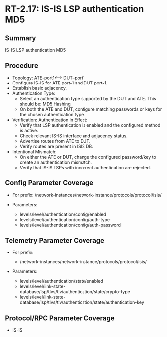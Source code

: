 # RT-2.17: IS-IS LSP authentication MD5

## Summary

IS-IS LSP authentication MD5

## Procedure

* Topology: ATE-port1<—> DUT–port1
* Configure IS-IS for ATE port-1 and DUT port-1. 
* Establish basic adjacency.
* Authentication Type:
    * Select an authentication type supported by the DUT and ATE. This should be:
    MD5 Hashing
    * On both the ATE and DUT, configure matching passwords or keys for the chosen authentication type.
* Verification: Authentication in Effect:
    * Verify that LSP authentication is enabled and the configured method is active. 
    * Check relevant IS-IS interface and adjacency status.
    * Advertise routes from ATE to DUT. 
    * Verify routes are present in ISIS DB.
* Intentional Mismatch:
    * On either the ATE or DUT, change the configured password/key to create an authentication mismatch.
    * Verify that IS-IS LSPs with incorrect authentication are rejected.

## Config Parameter Coverage

* For prefix: /network-instances/network-instance/protocols/protocol/isis/

* Parameters:

    * levels/level/authentication/config/enabled
    * levels/level/authentication/config/auth-type
    * levels/level/authentication/config/auth-password

## Telemetry Parameter Coverage

* For prefix: 

    * /network-instances/network-instance/protocols/protocol/isis/

* Parameters:

    * levels/level/authentication/state/enabled
    * levels/level/link-state-database/lsp/tlvs/tlv/authentication/state/crypto-type
    * levels/level/link-state-database/lsp/tlvs/tlv/authentication/state/authentication-key

## Protocol/RPC Parameter Coverage

* IS-IS
